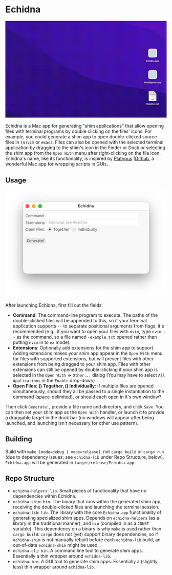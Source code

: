 
# Echidna

![Screenshot](media/opening_file.gif)

Echidna is a Mac app for generating "shim applications" that allow opening files with terminal programs by double clicking on the files' icons. For example, you could generate a shim app to open double-clicked source files in `(n)vim` or `emacs`. Files can also be opened with the selected terminal application by dragging to the shim's icon in the Finder or Dock or selecting the shim app from the `Open With` menu after right-clicking on the file icon. Echidna's name, like its functionality, is inspired by [Platypus](https://sveinbjorn.org/platypus) ([Github](https://github.com/sveinbjornt/Platypus), a wonderful Mac app for wrapping scripts in GUIs.

## Usage

![Screenshot](media/screenshot_0.png)

After launching Echidna, first fill out the fields:

- **Command**: The command-line program to execute. The paths of the double-clicked files will be appended to this, so if your terminal application supports `--` to separate positional arguments from flags, it's recommended (e.g., if you want to open your files with `nvim`, type `nvim --` as the command, so a file named `-example.txt` opened rather than putting `nvim` in to `ex` mode).
- **Extensions**: Optionally add extensions for the shim app to support. Adding extensions makes your shim app appear in the `Open With` menu for files with supported extensions, but will prevent files with other extensions from being dragged to your shim app. Files with other extensions can still be opened by double-clicking if your shim app is selected in the `Open With` -> `Other...` dialog (You may have to select `All Applications` in the `Enable` drop-down)
- **Open Files: () Together, () Individually**: If multiple files are opened simultaneously, should they all be passed to a single instantiation to the command (space-delimited), or should each open in it's own window?

Then click `Generate!`, provide a file name and directory, and click `Save`. You can then set your shim app as the `Open With` handler, or launch it to provide a draggable target in the dock bar (no windows will appear after being launched, and launching isn't necessary for other use pattern).

## Building

Build with `make [mode=debug | mode=release]`, not `cargo build` or `cargo run` (due to dependency issues; see `echidna-lib` under Repo Structure, below). `Echidna.app` will be generated in `target/release/Echidna.app`

## Repo Structure

- `echidna-helpers`: `lib`. Small pieces of functionality that have no dependencies within Echidna.
- `echidna-shim`: `bin`. The binary that runs within the generated shim app, receiving the double-clicked files and launching the terminal session.
- `echidna-lib`: `lib`. The library with the core `Echidna.app` functionality of generating specialized shim apps. Depends on `echidna-helpers` (as a library in the traditional manner), and `bin` (compiled in as a `CONST` variable). This dependency on a binary is why `make` is used rather than `cargo build`: `cargo` does not (yet) support binary dependencies, so if `echidna-shim` is not manually rebuilt before each `echidna-lib` build, an out-of-date `echidna-shim` might be used.
- `echidna-cli`: `bin`. A command line tool to generate shim apps. Essentially a thin wrapper around `echidna-lib`.
- `echidna`: `bin`. A GUI tool to generate shim apps. Essentially a (slightly less) thin wrapper around `echidna-lib`.

